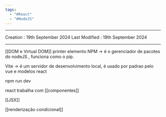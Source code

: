 ```yaml
---
tags:
  - "#React"
  - "#NodeJS"
---
```

---
Creation : 19th September 2024
Last Modified : 19th September 2024
___

[[DOM e Virtual DOM]]
printer elemento
NPM -> é o gerenciador de pacotes do nodeJS , funciona como o pip.

Vite ->  é um servidor de desenvolvimento local, é usado por padrao pelo vue e modelos react

npm run dev

react trabalha com [[componentes]]

[[JSX]]

[[renderização condicional]]
